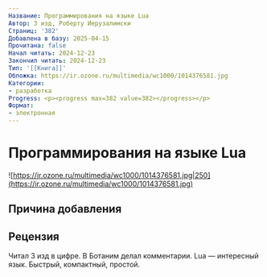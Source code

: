 ```yaml
---
Название: Программирования на языке Lua
Автор: 3 изд, Роберту Иерузалимски
Страниц: '382'
Добавлена в базу: 2025-04-15
Прочитана: false
Начал читать: 2024-12-23
Закончил читать: 2024-12-23
Тип: '[[Книга]]'
Обложка: https://ir.ozone.ru/multimedia/wc1000/1014376581.jpg
Категории:
- разработка
Progress: <p><progress max=382 value=382></progress></p>
Формат:
- электронная
---
```

# Программирования на языке Lua

![https://ir.ozone.ru/multimedia/wc1000/1014376581.jpg|250](https://ir.ozone.ru/multimedia/wc1000/1014376581.jpg)

## Причина добавления

## Рецензия

Читал 3 изд в цифре. В Ботаним делал комментарии. Lua — интересный язык. Быстрый, компактный, простой.